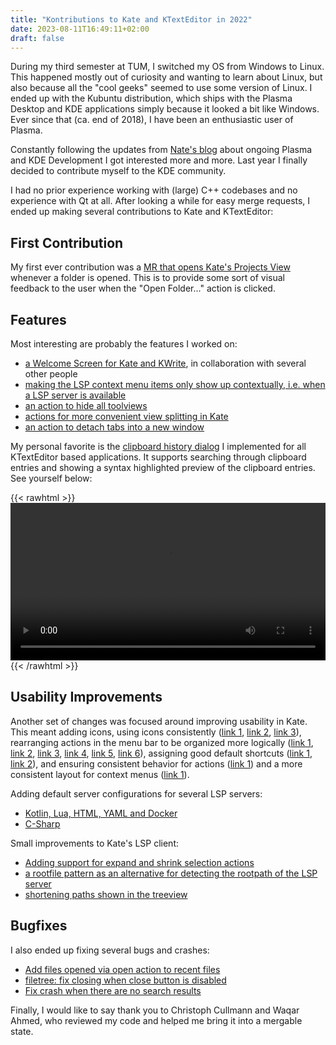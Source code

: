 ```yaml
---
title: "Kontributions to Kate and KTextEditor in 2022"
date: 2023-08-11T16:49:11+02:00
draft: false
---
```


During my third semester at TUM, I switched my OS from Windows to Linux. This happened mostly out of curiosity and wanting to learn about Linux, but also because all the "cool geeks" seemed to use some version of Linux. I ended up with  the Kubuntu distribution, which ships with the Plasma Desktop and KDE applications simply because it looked a bit like Windows. Ever since that (ca. end of 2018), I have been an enthusiastic user of Plasma.

Constantly following the updates from [Nate's blog](https://pointieststick.com/) about ongoing Plasma and KDE Development I got interested more and more. Last year I finally decided to contribute myself to the KDE community.

I had no prior experience working with (large) C++ codebases and no experience with Qt at all. After looking a while for easy merge requests, I ended up making several contributions to Kate and KTextEditor:

## First Contribution

My first ever contribution was a [MR that opens Kate's Projects View](https://invent.kde.org/utilities/kate/-/merge_requests/669) whenever a folder is opened. This is to provide some sort of visual feedback to the user when the "Open Folder..." action is clicked.

## Features

Most interesting are probably the features I worked on:

- [a Welcome Screen for Kate and KWrite]( https://invent.kde.org/utilities/kate/-/merge_requests/888), in collaboration with several other people
- [making the LSP context menu items only show up contextually, i.e. when a LSP server is available](https://invent.kde.org/utilities/kate/-/merge_requests/974)
- [an action to hide all toolviews](https://invent.kde.org/utilities/kate/-/merge_requests/749)
- [actions for more convenient view splitting in Kate](https://invent.kde.org/utilities/kate/-/merge_requests/695) 
- [an action to detach tabs into a new window](https://invent.kde.org/utilities/kate/-/merge_requests/892)


My personal favorite is the [clipboard history dialog](https://invent.kde.org/frameworks/ktexteditor/-/merge_requests/390) I implemented for all KTextEditor based applications. It supports searching through clipboard entries and showing a syntax highlighted preview of the clipboard entries. See yourself below:

{{< rawhtml >}}
<video width=100% controls>
<source src="/videos/clipboard-history-dialog.mp4" type="video/mp4">
Your browser does not support the video tag :P</video>
{{< /rawhtml >}}

## Usability Improvements

Another set of changes was focused around improving usability in Kate. This meant adding icons, using icons consistently ([link 1](https://invent.kde.org/utilities/kate/-/merge_requests/843), [link 2](https://invent.kde.org/utilities/kate/-/merge_requests/802), [link 3](https://invent.kde.org/utilities/kate/-/merge_requests/798)), rearranging actions in the menu bar to be organized more logically ([link 1](https://invent.kde.org/utilities/kate/-/merge_requests/673), [link 2](https://invent.kde.org/utilities/kate/-/merge_requests/705), [link 3](https://invent.kde.org/utilities/kate/-/merge_requests/678), [link 4](https://invent.kde.org/utilities/kate/-/merge_requests/702), [link 5](https://invent.kde.org/frameworks/ktexteditor/-/merge_requests/353), [link 6](https://invent.kde.org/frameworks/ktexteditor/-/merge_requests/337)), assigning good default shortcuts ([link 1](https://invent.kde.org/utilities/kate/-/merge_requests/902), [link 2](https://invent.kde.org/utilities/kate/-/merge_requests/900)), and ensuring consistent behavior for actions ([link 1](https://invent.kde.org/utilities/kate/-/merge_requests/889)) and a more consistent layout for context menus ([link 1](https://invent.kde.org/utilities/kate/-/merge_requests/889)).


Adding default server configurations for several LSP servers:

- [Kotlin, Lua, HTML, YAML and Docker](https://invent.kde.org/utilities/kate/-/merge_requests/706)
- [C-Sharp](https://invent.kde.org/utilities/kate/-/merge_requests/713)

Small improvements to Kate's LSP client:

- [Adding support for expand and shrink selection actions](https://invent.kde.org/utilities/kate/-/merge_requests/719)
- [a rootfile pattern as an alternative for detecting the rootpath of the LSP server](https://invent.kde.org/utilities/kate/-/merge_requests/907)
- [shortening paths shown in the treeview](https://invent.kde.org/utilities/kate/-/merge_requests/893)

## Bugfixes

I also ended up fixing several bugs and crashes:

- [Add files opened via open action to recent files](https://invent.kde.org/utilities/kate/-/merge_requests/993)
- [filetree: fix closing when close button is disabled ](https://invent.kde.org/utilities/kate/-/merge_requests/896)
- [Fix crash when there are no search results ](https://invent.kde.org/utilities/kate/-/merge_requests/853)


Finally, I would like to say thank you to Christoph Cullmann and Waqar Ahmed, 
who reviewed my code and helped me bring it into a mergable state.
